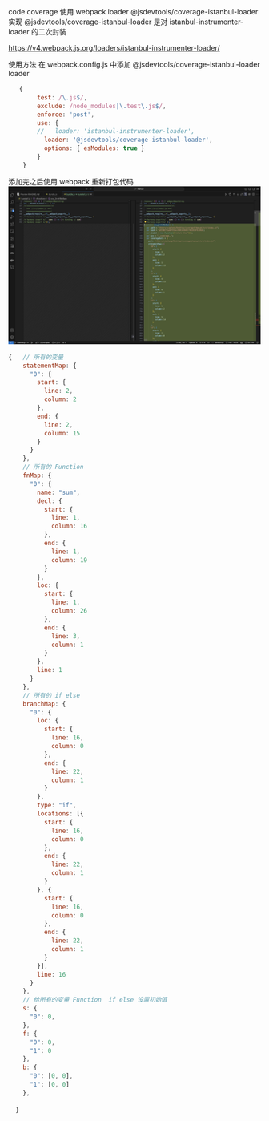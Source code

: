 
<!-- npm install --legacy-peer-deps   -->

code coverage 使用 webpack loader @jsdevtools/coverage-istanbul-loader 实现 
@jsdevtools/coverage-istanbul-loader 是对 istanbul-instrumenter-loader 的二次封装 

https://v4.webpack.js.org/loaders/istanbul-instrumenter-loader/

使用方法 
在 webpack.config.js 中添加 @jsdevtools/coverage-istanbul-loader loader

```js
   {
        test: /\.js$/,
        exclude: /node_modules|\.test\.js$/,
        enforce: 'post',
        use: {
        //   loader: 'istanbul-instrumenter-loader',
          loader: '@jsdevtools/coverage-istanbul-loader',
          options: { esModules: true }
        }
    }
```

添加完之后使用 webpack 重新打包代码
![alt text](./img/image.png)




```js
{   // 所有的变量
    statementMap: {
      "0": {
        start: {
          line: 2,
          column: 2
        },
        end: {
          line: 2,
          column: 15
        }
      }
    },
    // 所有的 Function
    fnMap: {
      "0": {
        name: "sum",
        decl: {
          start: {
            line: 1,
            column: 16
          },
          end: {
            line: 1,
            column: 19
          }
        },
        loc: {
          start: {
            line: 1,
            column: 26
          },
          end: {
            line: 3,
            column: 1
          }
        },
        line: 1
      }
    },
    // 所有的 if else 
    branchMap: {
      "0": {
        loc: {
          start: {
            line: 16,
            column: 0
          },
          end: {
            line: 22,
            column: 1
          }
        },
        type: "if",
        locations: [{
          start: {
            line: 16,
            column: 0
          },
          end: {
            line: 22,
            column: 1
          }
        }, {
          start: {
            line: 16,
            column: 0
          },
          end: {
            line: 22,
            column: 1
          }
        }],
        line: 16
      }
    },
    // 给所有的变量 Function  if else 设置初始值
    s: {
      "0": 0,
    },
    f: {
      "0": 0,
      "1": 0
    },
    b: {
      "0": [0, 0],
      "1": [0, 0]
    },
   
  }

```